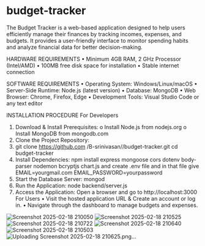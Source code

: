 # budget-tracker
The Budget Tracker is a web-based application designed to help users efficiently manage their finances by tracking incomes, expenses, and budgets. It provides a user-friendly interface to monitor spending habits and analyze financial data for better decision-making. 

HARDWARE REQUIREMENTS
•	Minimum 4GB RAM, 2 GHz Processor (Intel/AMD)
•	100MB free disk space for installation
•	Stable internet connection

SOFTWARE REQUIREMENTS
•	Operating System: Windows/Linux/macOS
•	Server-Side Runtime: Node.js (latest version)
•	Database: MongoDB
•	Web Browser: Chrome, Firefox, Edge
•	Development Tools: Visual Studio Code or any text editor

INSTALLATION PROCEDURE
For Developers
  1.	Download & Install Prerequisites:
     o	Install Node.js from nodejs.org
     o	Install MongoDB from mongodb.com
  2.	Clone the Project Repository:
  3.	git clone https://github.com /B-srinivasan//budget-tracker.git
        cd budget-tracker
  4.	Install Dependencies:
          npm install express mongoose cors dotenv body-parser nodemon bcryptjs chart.js and
    	    create .env file and in that file give
    	EMAIL=yourgmail.com
      EMAIL_PASSWORD=yourpassword
  6.	Start the Database Server:
          mongod
  7.	Run the Application:
          node backend/server.js
8.	Access the Application:
Open a browser and go to http://localhost:3000
For Users
•	Visit the hosted application URL & Create an account or log in.
•	Navigate through the dashboard to manage budgets and expenses.

![Screenshot 2025-02-18 210050](https://github.com/user-attachments/assets/d0290cb0-a770-4061-918a-b62d019760b0)
![Screenshot 2025-02-18 210525](https://github.com/user-attachments/assets/bd7fc2c5-9139-4755-a134-d5e8bacbaa62)
![Screenshot 2025-02-18 210722](https://github.com/user-attachments/assets/fe7f776f-ca5c-48c6-bdcd-820f745261df)
![Screenshot 2025-02-18 210640](https://github.com/user-attachments/assets/e8245bac-4591-41de-a193-4179176cf323)
![Screenshot 2025-02-18 210503](https://github.com/user-attachments/assets/5a540816-d555-4aa9-91cd-abcf25021b40)
![Uploading Screenshot 2025-02-18 210625.png…]()






